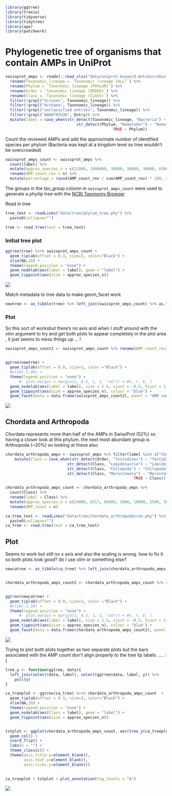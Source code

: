 
``` r
library(ggtree)
library(treeio)
library(tidyverse)
library(tidytree)
library(ape)
library(patchwork)
```

# Phylogenetic tree of organisms that contain AMPs in UniProt

``` r
swissprot_amps <- readxl::read_xlsx("data/uniprot-keyword-Antimicrobial+[KW-0929]-reviewed-April2021.xlsx") %>%
  rename(Taxonomic_lineage = `Taxonomic lineage (ALL)`) %>%
  rename(Phylum = `Taxonomic lineage (PHYLUM)`) %>%
  rename(Order = `Taxonomic lineage (ORDER)`) %>%
  rename(Class = `Taxonomic lineage (CLASS)`) %>%
  filter(!grepl("Viruses", Taxonomic_lineage)) %>%
  filter(!grepl("Archaea", Taxonomic_lineage)) %>%
  filter(!grepl("unclassified entries", Taxonomic_lineage)) %>%
  filter(!grepl("A0A6T9YU36", Entry)) %>%
  mutate(label = case_when(str_detect(Taxonomic_lineage, "Bacteria") ~ "Bacteria",
                               str_detect(Phylum, "Nematoda*") ~ "Nematoda",
                                               TRUE ~ Phylum))
```

Count the reviewed AMPs and add the approximate number of identified
species per phylum (Bacteria was kept at a kingdom level so tree
wouldn’t be overcrowded)

``` r
swissprot_amps_count <- swissprot_amps %>%
  count(label) %>%
  mutate(approx_species_n = c(22000, 1000000, 30000, 30000, 30000, 65000, 11000, 7000, 2400, 85000, 261, 20000, 20000, 500000)) %>%
  rename(AMP_count_rev = n) %>%
  mutate(percentage = round(AMP_count_rev / sum(AMP_count_rev) * 100, digits = 1))
```

The groups in the tax\_group column in `swissprot_amps_count` were used
to generate a phyilip tree with the [NCBI Taxonomy
Browser](https://www.ncbi.nlm.nih.gov/Taxonomy/CommonTree/wwwcmt.cgi)

Read in tree

``` r
tree_text <- readLines("data/tree/phylum_tree.phy") %>%
  paste0(collapse="")

tree <- read.tree(text = tree_text)
```

### Initial tree plot

``` r
ggtree(tree) %<+% swissprot_amps_count +
  geom_tiplab(offset = 0.3, size=3, color="Black") +
  xlim(NA,20) +
  theme(legend.position = "none") +
  geom_nodelab(aes(label = label), geom = "label") +
  geom_tippoint(aes(size = approx_species_n)) 
```

![](04.5_tree_files/figure-gfm/unnamed-chunk-5-1.png)<!-- -->

Match metadata to tree data to make geom\_facet work

``` r
newtree <- as_tibble(tree) %>% left_join(swissprot_amps_count) %>% as.treedata()
```

### Plot

So this sort of worksbut there’s no axis and when I stuff around with
the xlim argument to try and get both plots to appear completely in the
plot area , it just seems to mess things up … !

``` r
swissprot_amps_count2 <- swissprot_amps_count %>% rename(AMP_count_rev2 = AMP_count_rev)


ggtree(newtree) +
  geom_tiplab(offset = 0.9, size=3, color ="Black") +
  #xlim(-5,40) +
  theme(legend.position = "none") +
      #  plot.margin = margin(1, 0.5, 1, 1, "cm")) + #t, r, b, l
  geom_nodelab(aes(label = label), size = 2.5, vjust = -0.5, hjust = 1.1 ) +
  geom_tippoint(aes(size = approx_species_n), colour = "blue") + 
  geom_facet(data = data.frame(swissprot_amps_count2), panel = "AMP count", geom = ggstance::geom_barh, mapping = aes(x = AMP_count_rev2), stat = "identity", width = .6)
```

![](04.5_tree_files/figure-gfm/unnamed-chunk-7-1.png)<!-- -->

## Chordata and Arthropoda

Chordata represents more than half of the AMPs in SwissProt (52%) so
having a closer look at this phylum. the next most abundant group is
Arthropoda (\~20%) so looking at these also

``` r
chordata_arthropoda_amps <- swissprot_amps %>% filter(label %in% c("Chordata", "Arthropoda")) %>%
    mutate(Class = case_when(str_detect(Order, "Testudines") ~ "Testudines",
                           str_detect(Class, "Lepidosauria") ~ "Lepidosauria",
                           str_detect(Class, "Chilopoda") ~ "Chilopoda",
                           str_detect(Class, "Merostomata") ~ "Merostomata",
                                                        TRUE ~ Class))

chordata_arthropoda_amps_count <- chordata_arthropoda_amps %>%
  count(Class) %>%
  rename(label = Class) %>% 
  mutate(approx_species_n = c(24000, 8317, 65000, 3000, 10000, 2500, 38, 900000, 9000, 30, 25000, 6495, 4, 300 )) %>%
  rename(AMP_count = n)
```

``` r
ca_tree_text <- readLines("data/tree/chordata_arthropodatree.phy") %>%
  paste0(collapse="")
ca_tree <- read.tree(text = ca_tree_text)
```

## Plot

Seems to work but still no x axis and also the scaling is wrong. how to
fix it so both plots look good? do I use xlim or something else?

``` r
newcatree <- as_tibble(ca_tree) %>% left_join(chordata_arthropoda_amps_count) %>% as.treedata()


chordata_arthropoda_amps_count2 <- chordata_arthropoda_amps_count %>% rename(AMP_count2 = AMP_count)


ggtree(newcatree) +
  geom_tiplab(offset = 0.9, size=3, color ="Black") +
  #xlim(-1,10) +
  theme(legend.position = "none") +
      #  plot.margin = margin(1, 0.5, 1, 1, "cm")) + #t, r, b, l
  geom_nodelab(aes(label = label), size = 2.5, vjust = -0.5, hjust = 1.1 ) +
  geom_tippoint(aes(size = approx_species_n), colour = "blue") + 
  geom_facet(data = data.frame(chordata_arthropoda_amps_count2), panel = "AMP count", geom = ggstance::geom_barh, mapping = aes(x = AMP_count2), stat = "identity", width = .6) 
```

![](04.5_tree_files/figure-gfm/unnamed-chunk-10-1.png)<!-- -->

Trying to plot both plots together as two separate plots but the bars
associated with the AMP count don’t align properly to the tree lip
labels ….. :(

``` r
tree_y <- function(ggtree, data){
  left_join(select(data, label), select(ggtree$data, label, y)) %>%
    pull(y)
}

ca_treeplot <- ggtree(ca_tree) %<+% chordata_arthropoda_amps_count  +
  geom_tiplab(offset = 0.3, size=3, color="Black") +
  xlim(NA,20) +
  theme(legend.position = "none") +
  geom_nodelab(aes(Class = label), geom = "label") +
  geom_tippoint(aes(size = approx_species_n)) 


tstplot <- ggplot(chordata_arthropoda_amps_count, aes(tree_y(ca_treeplot, chordata_arthropoda_amps_count), AMP_count)) +
  geom_col() +
  coord_flip() +
  labs(x = "") +
  theme_classic() +
  theme(axis.title.y=element_blank(),
        axis.text.y=element_blank(),
        axis.ticks.y=element_blank())
  

ca_treeplot + tstplot + plot_annotation(tag_levels = "A")
```

![](04.5_tree_files/figure-gfm/unnamed-chunk-11-1.png)<!-- -->
